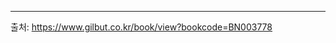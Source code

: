 ---------------------------------------------------------------------------------------------------------------------------------
출처: https://www.gilbut.co.kr/book/view?bookcode=BN003778
